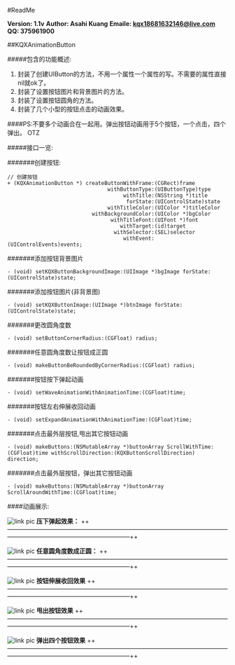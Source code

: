 
#ReadMe

**Version: 1.1v**
**Author: Asahi Kuang**
**Emaile: kqx18681632146@live.com**
**QQ: 375961900**

##KQXAnimationButton

#####包含的功能概述:
1. 封装了创建UIButton的方法，不用一个属性一个属性的写。不需要的属性直接nil就ok了。
2. 封装了设置按钮图片和背景图片的方法。
3. 封装了设置按钮圆角的方法。  
4. 封装了几个小型的按钮点击的动画效果。

####PS:不要多个动画合在一起用。弹出按钮动画用于5个按钮，一个点击，四个弹出。 OTZ

#####接口一览:

#######创建按钮:
```
// 创建按钮
+ (KQXAnimationButton *) createButtonWithFrame:(CGRect)frame
                                withButtonType:(UIButtonType)type
                                     withTitle:(NSString *)title
                                      forState:(UIControlState)state
                                withTitleColor:(UIColor *)titleColor
                           withBackgroundColor:(UIColor *)bgColor
                                 withTitleFont:(UIFont *)font
                                    withTarget:(id)target
                                  withSelector:(SEL)selector
                                     withEvent:(UIControlEvents)events;
```

#######添加按钮背景图片
```
- (void) setKQXButtonBackgroundImage:(UIImage *)bgImage forState:(UIControlState)state;
```
#######添加按钮图片(非背景图)
```
- (void) setKQXButtonImage:(UIImage *)btnImage forState:(UIControlState)state;
```
#######更改圆角度数
```
- (void) setButtonCornerRadius:(CGFloat) radius;
```
#######任意圆角度数让按钮成正圆
```
- (void) makeButtonBeRoundedByCornerRadius:(CGFloat) radius;
```
#######按钮按下弹起动画
```
- (void) setWaveAnimationWithAnimationTime:(CGFloat)time;
```
#######按钮左右伸展收回动画
```
- (void) setExpandAnimationWithAnimationTime:(CGFloat)time;
```
#######点击最外层按钮,甩出其它按钮动画
```
- (void) makeButtons:(NSMutableArray *)buttonArray ScrollWithTime:(CGFloat)time withScrollDirection:(KQXButtonScrollDirection) direction;
```
#######点击最外层按钮，弹出其它按钮动画
```
- (void) makeButtons:(NSMutableArray *)buttonArray ScrollAroundWithTime:(CGFloat)time;
```
####动画展示:


![link pic](http://a3.qpic.cn/psb?/V106iJhq3r5pvo/k5qbQ3g4o.GelvvLrdRdRFskeSAc9huF*U5KflxHMyE!/b/dGQBAAAAAAAA&bo=4AENAuABDQICGDw!&rf=viewer_4)
	**压下弹起效果：**
    ++————————————————————————————————————————————————————————++
    

![link pic](http://a3.qpic.cn/psb?/V106iJhq3r5pvo/oDcqjuUyynMCkTOXP463*8DJXaMsPc2otkjvhAq8zKE!/b/dGQBAAAAAAAA&bo=4wFyAuMBcgICGDw!&rf=viewer_4)
	**任意圆角度数成正圆：**
    ++————————————————————————————————————————————————————————++
    
![link pic](http://a2.qpic.cn/psb?/V106iJhq3r5pvo/8.s74uUmZodiMSS3u44V0KxJ9kCJDloZKD0Hsj0MVto!/b/dGMBAAAAAAAA&bo=4wH6AeMB.gECGDw!&rf=viewer_4)
	**按钮伸展收回效果**
        ++————————————————————————————————————————————————————————++
        
        
![link pic](http://a2.qpic.cn/psb?/V106iJhq3r5pvo/m7jKzAZimYWqY0CrP4yiwK.6k1JVr4Mdi2YqG4T44Is!/b/dGMBAAAAAAAA&bo=4QGfAuEBnwICGDw!&rf=viewer_4)
	**甩出按钮效果**
        ++————————————————————————————————————————————————————————++
    
![link pic](http://a2.qpic.cn/psb?/V106iJhq3r5pvo/Lpig03jtXGssYXUrHTUEDIndEklMomo21x6MscctrQA!/b/dGMBAAAAAAAA&bo=3gHWAd4B1gECGDw!&rf=viewer_4)
	**弹出四个按钮效果**
        ++————————————————————————————————————————————————————————++